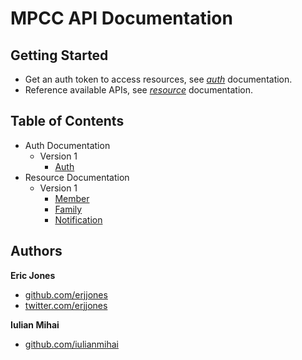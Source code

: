 # MPCC API Documentation

## Getting Started

* Get an auth token to access resources, see [_auth_]() documentation.
* Reference available APIs, see [_resource_]() documentation.

## Table of Contents

* Auth Documentation	
	* Version 1
		* [Auth]()
* Resource Documentation
	* Version 1
		* [Member]()
		* [Family]()
		* [Notification]()

## Authors

**Eric Jones** 

+ [github.com/erjjones](https://github.com/erjjones)
+ [twitter.com/erjjones](http://twitter.com/erjjones)

**Iulian Mihai** 

+ [github.com/iulianmihai](https://github.com/iulianmihai)